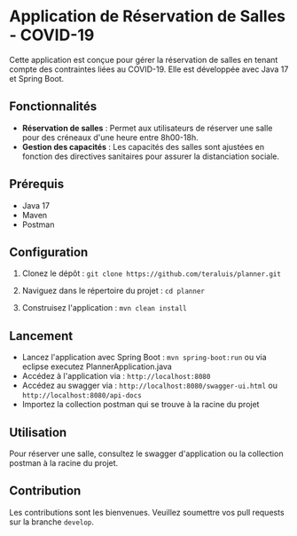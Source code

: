 # Application de Réservation de Salles - COVID-19

Cette application est conçue pour gérer la réservation de salles en tenant compte des contraintes liées au COVID-19. Elle est développée avec Java 17 et Spring Boot.

## Fonctionnalités

- **Réservation de salles** : Permet aux utilisateurs de réserver une salle pour des créneaux d'une heure entre 8h00-18h.
- **Gestion des capacités** : Les capacités des salles sont ajustées en fonction des directives sanitaires pour assurer la distanciation sociale.

## Prérequis

- Java 17
- Maven
- Postman

## Configuration

1. Clonez le dépôt : `git clone https://github.com/teraluis/planner.git`
2. Naviguez dans le répertoire du projet : `cd planner`

4. Construisez l'application : `mvn clean install`

## Lancement

- Lancez l'application avec Spring Boot : `mvn spring-boot:run` ou via eclipse executez PlannerApplication.java
- Accédez à l'application via : `http://localhost:8080`
- Accédez au swagger via : `http://localhost:8080/swagger-ui.html` ou `http://localhost:8080/api-docs`
- Importez la collection postman qui se trouve à la racine du projet

## Utilisation

Pour réserver une salle, consultez le swagger d'application ou la collection postman à la racine du projet.

## Contribution

Les contributions sont les bienvenues. Veuillez soumettre vos pull requests sur la branche `develop`.
